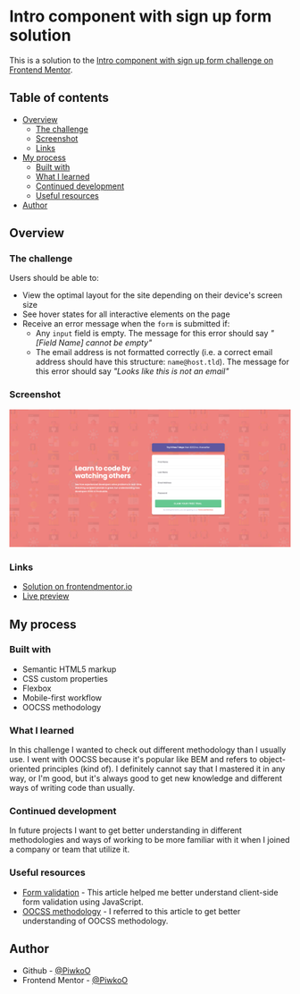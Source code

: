 # Intro component with sign up form solution

This is a solution to the [Intro component with sign up form challenge on Frontend Mentor](https://www.frontendmentor.io/challenges/intro-component-with-signup-form-5cf91bd49edda32581d28fd1).

## Table of contents

- [Overview](#overview)
  - [The challenge](#the-challenge)
  - [Screenshot](#screenshot)
  - [Links](#links)
- [My process](#my-process)
  - [Built with](#built-with)
  - [What I learned](#what-i-learned)
  - [Continued development](#continued-development)
  - [Useful resources](#useful-resources)
- [Author](#author)

## Overview

### The challenge

Users should be able to:

- View the optimal layout for the site depending on their device's screen size
- See hover states for all interactive elements on the page
- Receive an error message when the `form` is submitted if:
  - Any `input` field is empty. The message for this error should say *"[Field Name] cannot be empty"*
  - The email address is not formatted correctly (i.e. a correct email address should have this structure: `name@host.tld`). The message for this error should say *"Looks like this is not an email"*

### Screenshot

![Project preview](design/project-preview.png)

### Links

- [Solution on frontendmentor.io]()
- [Live preview]()

## My process

### Built with

- Semantic HTML5 markup
- CSS custom properties
- Flexbox
- Mobile-first workflow
- OOCSS methodology

### What I learned

In this challenge I wanted to check out different methodology than I usually use. I went with OOCSS because it's popular like BEM and refers to object-oriented principles (kind of). I definitely cannot say that I mastered it in any way, or I'm good, but it's always good to get new knowledge and different ways of writing code than usually.

### Continued development

In future projects I want to get better understanding in different methodologies and ways of working to be more familiar with it when I joined a company or team that utilize it.

### Useful resources

- [Form validation](https://www.javascripttutorial.net/javascript-dom/javascript-form-validation/) - This article helped me better understand client-side form validation using JavaScript.
- [OOCSS methodology](https://medium.com/simuratli/what-is-oocss-object-oriented-css-c8667fd65dfe) - I referred to this article to get better understanding of OOCSS methodology.

## Author

- Github - [@PiwkoO](https://github.com/PiwkoO)
- Frontend Mentor - [@PiwkoO](https://www.frontendmentor.io/profile/PiwkoO)
